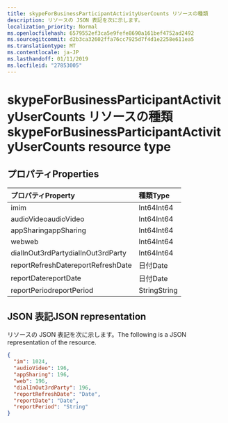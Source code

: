 ```yaml
---
title: skypeForBusinessParticipantActivityUserCounts リソースの種類
description: リソースの JSON 表記を次に示します。
localization_priority: Normal
ms.openlocfilehash: 6579552ef3ca5e9fefe8690a161bef4752ad2492
ms.sourcegitcommit: d2b3ca32602ffa76cc7925d7f4d1e2258e611ea5
ms.translationtype: MT
ms.contentlocale: ja-JP
ms.lasthandoff: 01/11/2019
ms.locfileid: "27853005"
---
```

# <a name="skypeforbusinessparticipantactivityusercounts-resource-type"></a><span data-ttu-id="1810f-103">skypeForBusinessParticipantActivityUserCounts リソースの種類</span><span class="sxs-lookup"><span data-stu-id="1810f-103">skypeForBusinessParticipantActivityUserCounts resource type</span></span>

## <a name="properties"></a><span data-ttu-id="1810f-104">プロパティ</span><span class="sxs-lookup"><span data-stu-id="1810f-104">Properties</span></span>

| <span data-ttu-id="1810f-105">プロパティ</span><span class="sxs-lookup"><span data-stu-id="1810f-105">Property</span></span>          | <span data-ttu-id="1810f-106">種類</span><span class="sxs-lookup"><span data-stu-id="1810f-106">Type</span></span>   |
| :---------------- | :----- |
| <span data-ttu-id="1810f-107">im</span><span class="sxs-lookup"><span data-stu-id="1810f-107">im</span></span>                | <span data-ttu-id="1810f-108">Int64</span><span class="sxs-lookup"><span data-stu-id="1810f-108">Int64</span></span>  |
| <span data-ttu-id="1810f-109">audioVideo</span><span class="sxs-lookup"><span data-stu-id="1810f-109">audioVideo</span></span>        | <span data-ttu-id="1810f-110">Int64</span><span class="sxs-lookup"><span data-stu-id="1810f-110">Int64</span></span>  |
| <span data-ttu-id="1810f-111">appSharing</span><span class="sxs-lookup"><span data-stu-id="1810f-111">appSharing</span></span>        | <span data-ttu-id="1810f-112">Int64</span><span class="sxs-lookup"><span data-stu-id="1810f-112">Int64</span></span>  |
| <span data-ttu-id="1810f-113">web</span><span class="sxs-lookup"><span data-stu-id="1810f-113">web</span></span>               | <span data-ttu-id="1810f-114">Int64</span><span class="sxs-lookup"><span data-stu-id="1810f-114">Int64</span></span>  |
| <span data-ttu-id="1810f-115">dialInOut3rdParty</span><span class="sxs-lookup"><span data-stu-id="1810f-115">dialInOut3rdParty</span></span> | <span data-ttu-id="1810f-116">Int64</span><span class="sxs-lookup"><span data-stu-id="1810f-116">Int64</span></span>  |
| <span data-ttu-id="1810f-117">reportRefreshDate</span><span class="sxs-lookup"><span data-stu-id="1810f-117">reportRefreshDate</span></span> | <span data-ttu-id="1810f-118">日付</span><span class="sxs-lookup"><span data-stu-id="1810f-118">Date</span></span>   |
| <span data-ttu-id="1810f-119">reportDate</span><span class="sxs-lookup"><span data-stu-id="1810f-119">reportDate</span></span>        | <span data-ttu-id="1810f-120">日付</span><span class="sxs-lookup"><span data-stu-id="1810f-120">Date</span></span>   |
| <span data-ttu-id="1810f-121">reportPeriod</span><span class="sxs-lookup"><span data-stu-id="1810f-121">reportPeriod</span></span>      | <span data-ttu-id="1810f-122">String</span><span class="sxs-lookup"><span data-stu-id="1810f-122">String</span></span> |

## <a name="json-representation"></a><span data-ttu-id="1810f-123">JSON 表記</span><span class="sxs-lookup"><span data-stu-id="1810f-123">JSON representation</span></span>

<span data-ttu-id="1810f-124">リソースの JSON 表記を次に示します。</span><span class="sxs-lookup"><span data-stu-id="1810f-124">The following is a JSON representation of the resource.</span></span>

<!-- {
  "blockType": "resource",
  "@odata.type": "microsoft.graph.skypeForBusinessParticipantActivityUserCounts"
} -->

```json
{
  "im": 1024, 
  "audioVideo": 196, 
  "appSharing": 196, 
  "web": 196, 
  "dialInOut3rdParty": 196, 
  "reportRefreshDate": "Date", 
  "reportDate": "Date", 
  "reportPeriod": "String"
}
```

